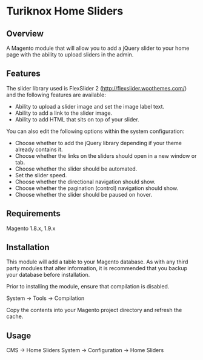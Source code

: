 # Turiknox Home Sliders

## Overview

A Magento module that will allow you to add a jQuery slider to your home page with the ability to upload sliders in the admin.

## Features

The slider library used is FlexSlider 2 (http://flexslider.woothemes.com/) and the following features are available:

- Ability to upload a slider image and set the image label text.
- Ability to add a link to the slider image.
- Ability to add HTML that sits on top of your slider.

You can also edit the following options within the system configuration:

- Choose whether to add the jQuery library depending if your theme already contains it.
- Choose whether the links on the sliders should open in a new window or tab.
- Choose whether the slider should be automated.
- Set the slider speed.
- Choose whether the directional navigation should show.
- Choose whether the pagination (control) navigation should show.
- Choose whether the slider should be paused on hover.

## Requirements

Magento 1.8.x, 1.9.x

## Installation

This module will add a table to your Magento database. As with any third party modules that alter information, it is recommended that you backup your database before installation.

Prior to installing the module, ensure that compilation is disabled.

System -> Tools -> Compilation

Copy the contents into your Magento project directory and refresh the cache.

## Usage

CMS -> Home Sliders
System -> Configuration -> Home Sliders
